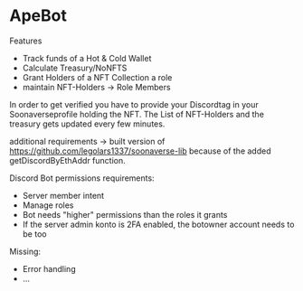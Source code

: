 # ApeBot

Features
* Track funds of a Hot & Cold Wallet
* Calculate Treasury/NoNFTS
* Grant Holders of a NFT Collection a role
* maintain NFT-Holders -> Role Members

In order to get verified you have to provide your Discordtag in your Soonaverseprofile holding the NFT.
The List of NFT-Holders and the treasury gets updated every few minutes.

additional requirements -> built version of https://github.com/legolars1337/soonaverse-lib 
because of the added getDiscordByEthAddr function.

Discord Bot permissions requirements:
* Server member intent
* Manage roles
* Bot needs "higher" permissions than the roles it grants
* If the server admin konto is 2FA enabled, the botowner account needs to be too

Missing:
* Error handling
* ...
